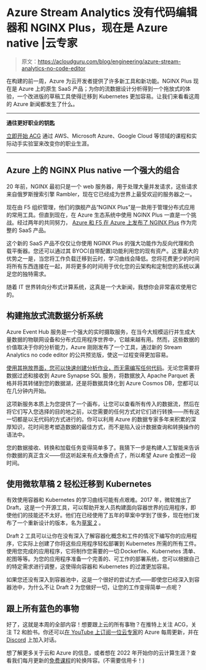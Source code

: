 # Azure Stream Analytics 没有代码编辑器和 NGINX Plus，现在是 Azure native |云专家

> 原文：<https://acloudguru.com/blog/engineering/azure-stream-analytics-no-code-editor>

在构建的前一周，Azure 为云开发者提供了许多新工具和新功能。NGINX Plus 现在是 Azure 上的原生 SaaS 产品；为你的流数据设计分析得到一个拖放式的体验，一个改进版的草稿工具使得迁移到 Kubernetes 更加容易。让我们来看看这周的 Azure 新闻都发生了什么。

* * *

**通往更好职业的钥匙**

[立即开始 ACG](https://acloudguru.com/pricing) 通过 AWS、Microsoft Azure、Google Cloud 等领域的课程和实际动手实验室来改变你的职业生涯。

* * *

## Azure 上的 NGINX Plus native 一个强大的组合

20 年前，NGINX 最初只是一个 web 服务器，用于处理大量并发请求，这些请求来自俄罗斯搜索引擎 Rambler，现在它已经成为世界上最受欢迎的服务器之一。

现在由 F5 组织管理，他们的旗舰产品“NGINX Plus”是一款用于管理分布式应用的常用工具。但直到现在，在 Azure 生态系统中使用 NGINX Plus 一直是一个挑战。经过两年的共同努力， [Azure 和 F5 在 Azure 上发布了 NGINX Plus](https://www.nginx.com/blog/introducing-f5-nginx-for-azure-load-balancing-available-natively-as-saas-offering-on-microsoft-azure/) 作为完整的 SaaS 产品。

这个新的 SaaS 产品不仅仅让你使用 NGINX Plus 的强大功能作为反向代理和负载平衡器。您还可以通过其 BYOC(自带配置)功能利用您的现有资产。这里最大的优势之一是，当您将工作负载迁移到云时，学习曲线会降低。您将花费更少的时间将所有东西连接在一起，并将更多的时间用于优化您的云架构和定制您的系统以满足您的独特需求。

随着 IT 世界转向分布式计算系统，这真是一个大新闻，我想你会非常喜欢使用它的。

## **构建拖放式流数据分析系统**

Azure Event Hub 服务是一个强大的实时摄取服务，在当今大规模运行并生成大量数据的物联网设备和分布式应用程序世界中，它越来越有用。然而，这些数据的价值取决于你的分析能力，Azure 刚刚发布了一个工具，通过新的 Stream Analytics no code editor 的公共预览版，使这一过程变得更加容易。

[使用其拖放界面，您可以快速创建分析作业，而无需编写任何代码](https://docs.microsoft.com/en-us/azure/stream-analytics/no-code-stream-processing)。无论您需要将数据过滤和接收到 Azure Synapse SQL 服务，将数据放入 Apache Parquet 表格并将其转储到您的数据湖，还是将数据具体化到 Azure Cosmos DB，您都可以在几分钟内开始。

这项新服务本质上为您提供了一个画布，让您可以查看所有传入的数据流，然后在将它们写入您选择的目的地之前，以您需要的任何方式对它们进行转换——所有这一切都是以无代码的方式进行的。你可以利用 Azure 的数据专家多年来积累的深厚知识，花时间思考塑造数据的最佳方式，而不是陷入设计数据查询和转换操作的语法中。

您的数据接收、转换和加载任务变得简单多了。我猜下一步是构建人工智能来告诉你数据的真正含义——但这听起来有点太像奇点了，所以希望 Azure 会推迟一段时间。

## ****使用微软草稿 2**** 轻松迁移到 Kubernetes

有效使用容器和 Kubernetes 的学习曲线可能有点艰难。2017 年，微软推出了 Draft，这是一个开源工具，可以帮助开发人员构建面向容器世界的应用程序，即使他们的技能还不太好。他们在已经使用了五年的草案中学到了很多，现在他们发布了一个重新设计的版本，名为[草案 2](https://azure.microsoft.com/en-au/updates/draft-2-an-opensource-project-for-developers-building-apps-on-kubernetes/) 。

Draft 2 工具可以让你在没有深入了解容器化概念和工件的情况下编写你的应用程序，它实际上创建了你将这些应用程序轻松部署到 Kubernetes 所需的所有工件。使用您完成的应用程序，它将制作您需要的一切:Dockerfile、Kubernetes 清单、舵图等等。为您的应用程序准备一个完善的、可工作的部署系统，您可以根据自己的特定需求进行调整，这使得向容器和 Kubernetes 的过渡更加容易。

如果您还没有深入到容器池中，这是一个很好的尝试方式——即使您已经深入到容器池中，为什么不让 Draft 2 为您做好一切，让您的工作变得简单一点呢？

## 跟上所有蓝色的事物

好了，这就是本周的全部内容！想要跟上云的所有事物？在推特上关注 ACG，关注 T2 和脸书。你还可以[在 YouTube 上订阅一位云专家](https://www.youtube.com/c/AcloudGuru/?sub_confirmation=1)的 Azure 每周更新，并在 [Discord](https://discord.gg/zbvhJz66VE) 上加入对话。

想了解更多关于云和 Azure 的信息，或者想在 2022 年开始你的云计算生涯？查看我们每月更新的[免费课程](https://acloudguru.com/blog/news/whats-free-at-acg)的轮换阵容。(不需要信用卡！)